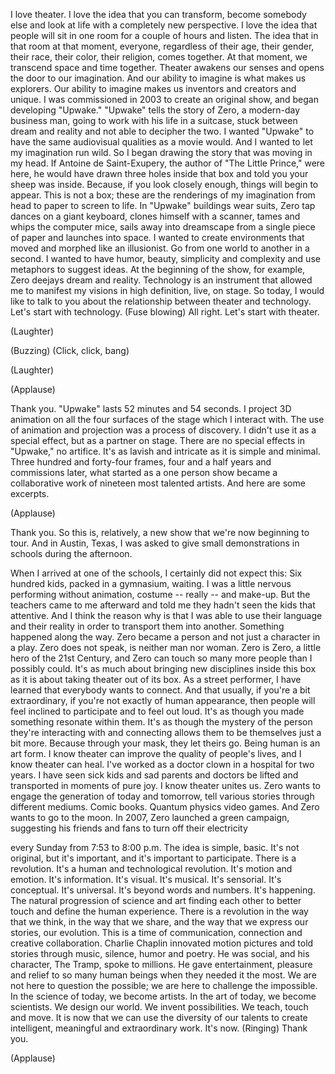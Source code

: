 
I love theater.
I love the idea that you can transform, become somebody else
and look at life with a completely new perspective.
I love the idea that people will sit in one room for a couple of hours and listen.
The idea that in that room at that moment,
everyone, regardless of their age, their gender, their race, their color, their religion,
comes together.
At that moment, we transcend space and time together.
Theater awakens our senses and opens the door to our imagination.
And our ability to imagine is what makes us explorers.
Our ability to imagine makes us inventors and creators and unique.
I was commissioned in 2003 to create an original show,
and began developing &quot;Upwake.&quot;
&quot;Upwake&quot; tells the story of Zero,
a modern-day business man, going to work with his life in a suitcase,
stuck between dream and reality and not able to decipher the two.
I wanted &quot;Upwake&quot; to have the same audiovisual qualities as a movie would.
And I wanted to let my imagination run wild.
So I began drawing the story that was moving in my head.
If Antoine de Saint-Exupery, the author of &quot;The Little Prince,&quot; were here,
he would have drawn three holes inside that box
and told you your sheep was inside.
Because, if you look closely enough, things will begin to appear.
This is not a box; these are the renderings of my imagination
from head to paper to screen to life.
In &quot;Upwake&quot; buildings wear suits, Zero tap dances on a giant keyboard,
clones himself with a scanner, tames and whips the computer mice,
sails away into dreamscape from a single piece of paper and launches into space.
I wanted to create environments that moved and morphed like an illusionist.
Go from one world to another in a second.
I wanted to have humor, beauty, simplicity and complexity
and use metaphors to suggest ideas.
At the beginning of the show, for example, Zero deejays dream and reality.
Technology is an instrument that allowed me to manifest my visions
in high definition, live, on stage.
So today, I would like to talk to you about the relationship
between theater and technology.
Let&#39;s start with technology.
(Fuse blowing)
All right. Let&#39;s start with theater.

(Laughter)

(Buzzing)
(Click, click, bang)

(Laughter)


(Applause)

Thank you.
&quot;Upwake&quot; lasts 52 minutes and 54 seconds.
I project 3D animation on all the four surfaces of the stage
which I interact with.
The use of animation and projection was a process of discovery.
I didn&#39;t use it as a special effect, but as a partner on stage.
There are no special effects in &quot;Upwake,&quot; no artifice.
It&#39;s as lavish and intricate as it is simple and minimal.
Three hundred and forty-four frames, four and a half years and commissions later,
what started as a one person show became a collaborative work
of nineteen most talented artists.
And here are some excerpts.

(Applause)

Thank you.
So this is, relatively, a new show that we&#39;re now beginning to tour.
And in Austin, Texas,
I was asked to give small demonstrations in schools during the afternoon.

When I arrived at one of the schools, I certainly did not expect this:
Six hundred kids, packed in a gymnasium, waiting.
I was a little nervous performing without animation, costume -- really -- and make-up.
But the teachers came to me afterward and told me
they hadn&#39;t seen the kids that attentive.
And I think the reason why is that I was able to use their language and their reality
in order to transport them into another.
Something happened along the way.
Zero became a person and not just a character in a play.
Zero does not speak, is neither man nor woman.
Zero is Zero, a little hero of the 21st Century,
and Zero can touch so many more people than I possibly could.
It&#39;s as much about bringing new disciplines inside this box
as it is about taking theater out of its box.
As a street performer, I have learned that everybody wants to connect.
And that usually, if you&#39;re a bit extraordinary, if you&#39;re not exactly of human appearance,
then people will feel inclined to participate and to feel out loud.
It&#39;s as though you made something resonate within them.
It&#39;s as though the mystery of the person they&#39;re interacting with and connecting
allows them to be themselves just a bit more.
Because through your mask, they let theirs go.
Being human is an art form.
I know theater can improve the quality of people&#39;s lives,
and I know theater can heal.
I&#39;ve worked as a doctor clown in a hospital for two years.
I have seen sick kids and sad parents and doctors
be lifted and transported in moments of pure joy.
I know theater unites us.
Zero wants to engage the generation of today and tomorrow,
tell various stories through different mediums.
Comic books. Quantum physics video games.
And Zero wants to go to the moon.
In 2007, Zero launched a green campaign,
suggesting his friends and fans to turn off their electricity

every Sunday from 7:53 to 8:00 p.m.
The idea is simple, basic. It&#39;s not original,
but it&#39;s important, and it&#39;s important to participate.
There is a revolution.
It&#39;s a human and technological revolution.
It&#39;s motion and emotion.
It&#39;s information.
It&#39;s visual. It&#39;s musical. It&#39;s sensorial.
It&#39;s conceptual. It&#39;s universal. It&#39;s beyond words and numbers.
It&#39;s happening.
The natural progression of science and art
finding each other to better touch and define the human experience.
There is a revolution in the way that we think,
in the way that we share, and the way that we express our stories,
our evolution.
This is a time of communication, connection and creative collaboration.
Charlie Chaplin innovated motion pictures
and told stories through music, silence, humor and poetry.
He was social, and his character, The Tramp, spoke to millions.
He gave entertainment, pleasure and relief to so many human beings
when they needed it the most.
We are not here to question the possible; we are here to challenge the impossible.
In the science of today, we become artists.
In the art of today, we become scientists.
We design our world. We invent possibilities.
We teach, touch and move.
It is now that we can use the diversity of our talents
to create intelligent, meaningful and extraordinary work. It&#39;s now.
(Ringing)
Thank you.

(Applause)

